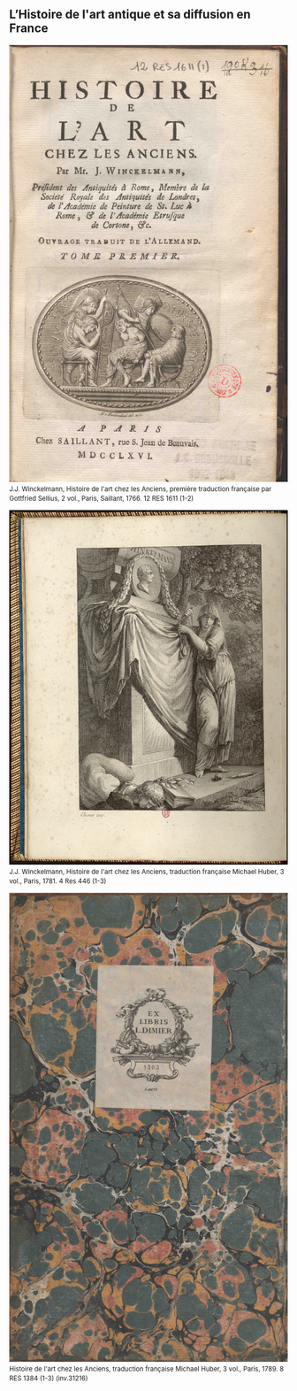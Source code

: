 ## L’Histoire de l'art antique et sa diffusion en France

[![Foo](/img/doc15/doc15_1.jpg)](./document15.html)
<small style="text-align:center">J.J. Winckelmann, Histoire de l'art chez les Anciens, première traduction française par Gottfried Sellius, 2 vol., Paris, Saillant, 1766.	12 RES 1611 (1-2)</small>

[![Foo](/img/doc16/doc16_1.jpg)](./document16.html)
<small style="text-align:center">J.J. Winckelmann, Histoire de l'art chez les Anciens, traduction française Michael Huber, 3 vol., Paris, 1781.	4 Res 446 (1-3)</small>

[![Foo](/img/doc17/doc17_1.jpg)](./document17.html)
<small style="text-align:center">Histoire de l'art chez les Anciens, traduction française Michael Huber, 3 vol., Paris, 1789.	8 RES 1384 (1-3) (inv.31216)</small>
